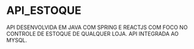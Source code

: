 # API_ESTOQUE
API DESENVOLVIDA EM JAVA COM SPRING E REACTJS COM FOCO NO CONTROLE DE ESTOQUE DE QUALQUER LOJA. API INTEGRADA AO MYSQL.
